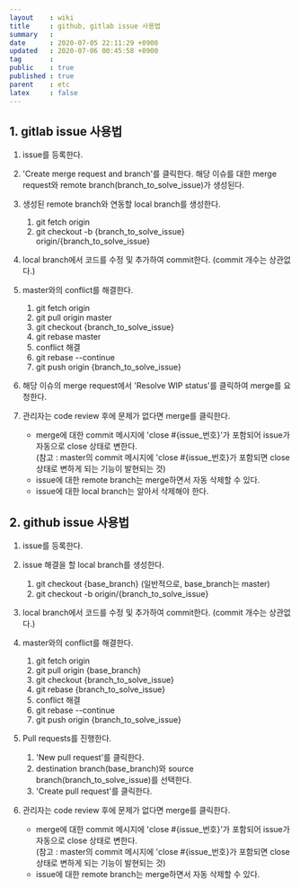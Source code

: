 ```yaml
---
layout    : wiki
title     : github, gitlab issue 사용법
summary   : 
date      : 2020-07-05 22:11:29 +0900
updated   : 2020-07-06 00:45:58 +0900
tag       : 
public    : true
published : true
parent    : etc
latex     : false
---
```


## 1. gitlab issue 사용법
1. issue를 등록한다.

2. 'Create merge request and branch'를 클릭한다. 해당 이슈를 대한 merge request와 remote branch(branch\_to\_solve\_issue)가 생성된다.

4. 생성된 remote branch와 연동할 local branch를 생성한다.
	1. git fetch origin
	2. git checkout -b {branch\_to\_solve\_issue} origin/{branch\_to\_solve\_issue}  
	
5. local branch에서 코드를 수정 및 추가하여 commit한다. (commit 개수는 상관없다.)

6. master와의 conflict를 해결한다.
	1. git fetch origin
	2. git pull origin master
	3. git checkout {branch\_to\_solve\_issue}
	4. git rebase master
	5. conflict 해결
	6. git rebase --continue
	7. git push origin {branch\_to\_solve\_issue}

7. 해당 이슈의 merge request에서 'Resolve WIP status'를 클릭하여 merge를 요청한다.

8. 관리자는 code review 후에 문제가 없다면 merge를 클릭한다.
	- merge에 대한 commit 메시지에 'close #{issue\_번호}'가 포함되어 issue가 자동으로 close 상태로 변한다.  
	(참고 : master의 commit 메시지에 'close #{issue\_번호}가 포함되면 close 상태로 변하게 되는 기능이 발현되는 것)
	- issue에 대한 remote branch는 merge하면서 자동 삭제할 수 있다.
	- issue에 대한 local branch는 알아서 삭제해야 한다.

## 2. github issue 사용법
1. issue를 등록한다.

2. issue 해결을 할 local branch를 생성한다.  
	1. git checkout {base\_branch} (일반적으로, base\_branch는 master)
	2. git checkout -b origin/{branch\_to\_solve\_issue}

4. local branch에서 코드를 수정 및 추가하여 commit한다. (commit 개수는 상관없다.)

5. master와의 conflict를 해결한다.
	1. git fetch origin
	2. git pull origin {base\_branch}
	3. git checkout {branch\_to\_solve\_issue}
	4. git rebase {branch\_to\_solve\_issue}
	5. conflict 해결
	6. git rebase --continue
	7. git push origin {branch\_to\_solve\_issue}

6. Pull requests를 진행한다.
	1. 'New pull request'를 클릭한다.
	2. destination branch(base\_branch)와 source branch(branch\_to\_solve\_issue)를 선택한다.
	3. 'Create pull request'를 클릭한다.

7. 관리자는 code review 후에 문제가 없다면 merge를 클릭한다.
	- merge에 대한 commit 메시지에 'close #{issue\_번호}'가 포함되어 issue가 자동으로 close 상태로 변한다.  
	(참고 : master의 commit 메시지에 'close #{issue\_번호}가 포함되면 close 상태로 변하게 되는 기능이 발현되는 것)
	- issue에 대한 remote branch는 merge하면서 자동 삭제할 수 있다.

